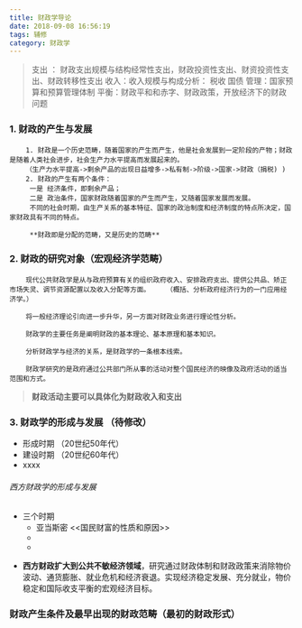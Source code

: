 ```yaml
---
title: 财政学导论
date: 2018-09-08 16:56:19
tags: 辅修
category: 财政学 
---
```


> 支出 ： 财政支出规模与结构经常性支出，财政投资性支出、财资投资性支出、财政转移性支出
收入：收入规模与构成分析： 税收 国债
管理：国家预算和预算管理体制
平衡：财政平和和赤字、财政政策，开放经济下的财政问题

### 1. 财政的产生与发展
        1. 财政是一个历史范畴，随着国家的产生而产生，他是社会发展到一定阶段的产物；财政是随着人类社会进步，社会生产力水平提高而发展起来的。
        （生产力水平提高->剩余产品的出现日益增多->私有制->阶级->国家->财政（捐税) )
        2. 财政的产生有两个条件：
         一是 经济条件，即剩余产品；
         二是 政治条件，国家财政随着国家的产生而产生，又随着国家发展而发展。
         不同的社会时期，由生产关系的基本特征、国家的政治制度和经济制度的特点所决定，国家财政具有不同的特点。
         
         **财政即是分配的范畴，又是历史的范畴**
         
### 2. 财政的研究对象（宏观经济学范畴）
        现代公共财政学是从与政府预算有关的组织政府收入、安排政府支出、提供公共品、矫正市场失灵、调节资源配置以及收入分配等方面。    （概括、分析政府经济行为的一门应用经济学。）
        
        将一般经济理论引向进一步升华，另一方面对财政业务进行理论性分析。
        
        财政学的主要任务是阐明财政的基本理论、基本原理和基本知识。
        
        分析财政学与经济的关系，是财政学的一条根本线索。
        
        财政学研究的是政府通过公共部门所从事的活动对整个国民经济的映像及政府活动的适当范围和方式。
        

>   **财政活动主要可以具体化为财政收入和支出**
    
### 3. 财政学的形成与发展  （待修改）
 -  形成时期 （20世纪50年代）
 -  建设时期 （20世纪60年代）
 -  xxxx 
 
###### 西方财政学的形成与发展
+ 三个时期
    -   亚当斯密 <<国民财富的性质和原因>>
    -   
    -   

    
- **西方财政扩大到公共不敏经济领域**，研究通过财政体制和财政政策来消除物价波动、通货膨胀、就业危机和经济衰退。实现经济稳定发展、充分就业，物价稳定和国际收支平衡的宏观经济目标。

### 财政产生条件及最早出现的财政范畴（最初的财政形式）


